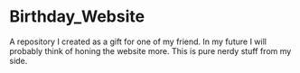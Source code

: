 # Birthday_Website
A repository I created as a gift for one of my friend. In my future I will probably think of honing the website more. This is pure nerdy stuff from my side.
